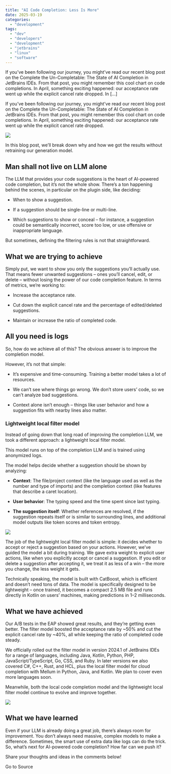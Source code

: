 ```yaml
---
title: "AI Code Completion: Less Is More"
date: 2025-03-19
categories: 
  - "development"
tags: 
  - "dev"
  - "developers"
  - "development"
  - "jetbrains"
  - "linux"
  - "software"
---
```


If you’ve been following our journey, you might’ve read our recent blog post on the Complete the Un-Completable: The State of AI Completion in JetBrains IDEs. From that post, you might remember this cool chart on code completions. In April, something exciting happened: our acceptance rate went up while the explicit cancel rate dropped. In \[…\]

If you’ve been following our journey, you might’ve read our recent blog post on the Complete the Un-Completable: The State of AI Completion in JetBrains IDEs. From that post, you might remember this cool chart on code completions. In April, something exciting happened: our acceptance rate went up while the explicit cancel rate dropped.

![](https://lh7-rt.googleusercontent.com/docsz/AD_4nXdz1jeDqppkC5bTJi0wWcC8E68iN75IMo_IlZGD6UdNaONB_DXsV9crMnSJnDDlgDpNhyxW3PmIwa3RFklNEa6ZzWHwNmS66833MTNkc0URw0hzftWQi3kIHyP3cgpdOWNZ6zH74g?key=5RxS4DKSSVZME4dBLpCt6GBs)

In this blog post, we’ll break down why and how we got the results without retraining our generation model. 

## Man shall not live on LLM alone

The LLM that provides your code suggestions is the heart of AI-powered code completion, but it’s not the whole show. There’s a ton happening behind the scenes, in particular on the plugin side, like deciding:

- When to show a suggestion. 

- If a suggestion should be single-line or multi-line.

- Which suggestions to show or conceal – for instance, a suggestion could be semantically incorrect, score too low, or use offensive or inappropriate language. 

But sometimes, defining the filtering rules is not that straightforward.

## What we are trying to achieve

Simply put, we want to show you only the suggestions you’ll actually use. That means fewer unwanted suggestions – ones you’ll cancel, edit, or delete – without losing the power of our code completion feature. In terms of metrics, we’re working to: 

- Increase the acceptance rate.

- Cut down the explicit cancel rate and the percentage of edited/deleted suggestions.

- Maintain or increase the ratio of completed code. 

## All you need is logs

So, how do we achieve all of this? The obvious answer is to improve the completion model. 

However, it’s not that simple:

- It’s expensive and time-consuming. Training a better model takes a lot of resources.

- We can’t see where things go wrong. We don’t store users’ code, so we can’t analyze bad suggestions.

- Context alone isn’t enough – things like user behavior and how a suggestion fits with nearby lines also matter.

### Lightweight local filter model

Instead of going down that long road of improving the completion LLM, we took a different approach: a lightweight local filter model.

This model runs on top of the completion LLM and is trained using anonymized logs.

The model helps decide whether a suggestion should be shown by analyzing:

- **Context**: The file/project context (like the language used as well as the number and type of imports) and the completion context (like features that describe a caret location). 

- **User behavior**: The typing speed and the time spent since last typing.

- **The suggestion itself**: Whether references are resolved, if the suggestion repeats itself or is similar to surrounding lines, and additional model outputs like token scores and token entropy.

![](https://lh7-rt.googleusercontent.com/docsz/AD_4nXdQVqSQo0ujQo6kvNL8EjMEPFPZ9-iGTpfKPpK_0OqqJExI-DYqmRrFJmVQQUYXMzP-ERMVPXdxmhBs39ofTY2eQqlwDg2D88wFHAWiFk1cdq4oGzWSi6IG6wEhdfeJWE5Dd694?key=5RxS4DKSSVZME4dBLpCt6GBs)

The job of the lightweight local filter model is simple: it decides whether to accept or reject a suggestion based on your actions. However, we’ve guided the model a bit during training. We gave extra weight to explicit user actions, like when you explicitly accept or cancel a suggestion. If you edit or delete a suggestion after accepting it, we treat it as less of a win – the more you change, the less weight it gets.

Technically speaking, the model is built with CatBoost, which is efficient and doesn’t need tons of data. The model is specifically designed to be lightweight – once trained, it becomes a compact 2.5 MB file and runs directly in Kotlin on users’ machines, making predictions in 1–2 milliseconds.

## What we have achieved

Our A/B tests in the EAP showed great results, and they’re getting even better. The filter model boosted the acceptance rate by ~50% and cut the explicit cancel rate by ~40%, all while keeping the ratio of completed code steady.

We officially rolled out the filter model in version 2024.1 of JetBrains IDEs for a range of languages, including Java, Kotlin, Python, PHP, JavaScript/TypeScript, Go, CSS, and Ruby. In later versions we also covered C#, C++, Rust, and HCL, plus the local filter model for cloud completion with Mellum in Python, Java, and Kotlin. We plan to cover even more languages soon.

Meanwhile, both the local code completion model and the lightweight local filter model continue to evolve and improve together.

![](https://lh7-rt.googleusercontent.com/docsz/AD_4nXdq879sS5_nqhdiXANZgWKNM-WM7G_b9gaAW78kgs7zq60szRg6hXM2LLZpMN3YjoXfh_2AFhm6w_pIgTS7iFwN-5qHaVZKIlbjvqCKW2rQNcCNQJQFH8FcF34BTtho1kkCYalXcQ?key=5RxS4DKSSVZME4dBLpCt6GBs)

## What we have learned

Even if your LLM is already doing a great job, there’s always room for improvement. You don’t always need massive, complex models to make a difference. Sometimes, the smart use of extra data like logs can do the trick. So, what’s next for AI-powered code completion? How far can we push it?

Share your thoughts and ideas in the comments below!

Go to Source
